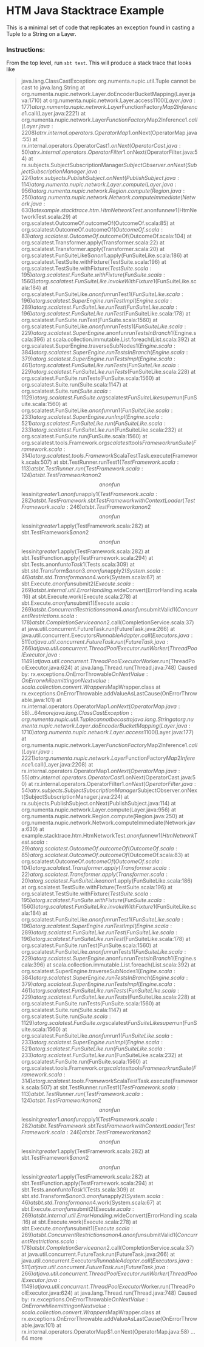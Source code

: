 # HTM Java Stacktrace Example
This is a minimal set of code that replicates an exception found in casting a Tuple to a String on a Layer.

### Instructions:
From the top level, run `sbt test`. This will produce a stack trace that looks like

> java.lang.ClassCastException: org.numenta.nupic.util.Tuple cannot be cast to java.lang.String
  	at org.numenta.nupic.network.Layer.doEncoderBucketMapping(Layer.java:1710)
  	at org.numenta.nupic.network.Layer.access$1100(Layer.java:177)
  	at org.numenta.nupic.network.Layer$FunctionFactory$Map2Inference$1.call(Layer.java:2221)
  	at org.numenta.nupic.network.Layer$FunctionFactory$Map2Inference$1.call(Layer.java:2208)
  	at rx.internal.operators.OperatorMap$1.onNext(OperatorMap.java:55)
  	at rx.internal.operators.OperatorCast$1.onNext(OperatorCast.java:50)
  	at rx.internal.operators.OperatorFilter$1.onNext(OperatorFilter.java:54)
  	at rx.subjects.SubjectSubscriptionManager$SubjectObserver.onNext(SubjectSubscriptionManager.java:224)
  	at rx.subjects.PublishSubject.onNext(PublishSubject.java:114)
  	at org.numenta.nupic.network.Layer.compute(Layer.java:956)
  	at org.numenta.nupic.network.Region.compute(Region.java:250)
  	at org.numenta.nupic.network.Network.computeImmediate(Network.java:630)
  	at example.stacktrace.htm.HtmNetworkTest.$anonfun$new$1(HtmNetworkTest.scala:29)
  	at org.scalatest.OutcomeOf.outcomeOf(OutcomeOf.scala:85)
  	at org.scalatest.OutcomeOf.outcomeOf$(OutcomeOf.scala:83)
  	at org.scalatest.OutcomeOf$.outcomeOf(OutcomeOf.scala:104)
  	at org.scalatest.Transformer.apply(Transformer.scala:22)
  	at org.scalatest.Transformer.apply(Transformer.scala:20)
  	at org.scalatest.FunSuiteLike$$anon$1.apply(FunSuiteLike.scala:186)
  	at org.scalatest.TestSuite.withFixture(TestSuite.scala:196)
  	at org.scalatest.TestSuite.withFixture$(TestSuite.scala:195)
  	at org.scalatest.FunSuite.withFixture(FunSuite.scala:1560)
  	at org.scalatest.FunSuiteLike.invokeWithFixture$1(FunSuiteLike.scala:184)
  	at org.scalatest.FunSuiteLike.$anonfun$runTest$1(FunSuiteLike.scala:196)
  	at org.scalatest.SuperEngine.runTestImpl(Engine.scala:289)
  	at org.scalatest.FunSuiteLike.runTest(FunSuiteLike.scala:196)
  	at org.scalatest.FunSuiteLike.runTest$(FunSuiteLike.scala:178)
  	at org.scalatest.FunSuite.runTest(FunSuite.scala:1560)
  	at org.scalatest.FunSuiteLike.$anonfun$runTests$1(FunSuiteLike.scala:229)
  	at org.scalatest.SuperEngine.$anonfun$runTestsInBranch$1(Engine.scala:396)
  	at scala.collection.immutable.List.foreach(List.scala:392)
  	at org.scalatest.SuperEngine.traverseSubNodes$1(Engine.scala:384)
  	at org.scalatest.SuperEngine.runTestsInBranch(Engine.scala:379)
  	at org.scalatest.SuperEngine.runTestsImpl(Engine.scala:461)
  	at org.scalatest.FunSuiteLike.runTests(FunSuiteLike.scala:229)
  	at org.scalatest.FunSuiteLike.runTests$(FunSuiteLike.scala:228)
  	at org.scalatest.FunSuite.runTests(FunSuite.scala:1560)
  	at org.scalatest.Suite.run(Suite.scala:1147)
  	at org.scalatest.Suite.run$(Suite.scala:1129)
  	at org.scalatest.FunSuite.org$scalatest$FunSuiteLike$$super$run(FunSuite.scala:1560)
  	at org.scalatest.FunSuiteLike.$anonfun$run$1(FunSuiteLike.scala:233)
  	at org.scalatest.SuperEngine.runImpl(Engine.scala:521)
  	at org.scalatest.FunSuiteLike.run(FunSuiteLike.scala:233)
  	at org.scalatest.FunSuiteLike.run$(FunSuiteLike.scala:232)
  	at org.scalatest.FunSuite.run(FunSuite.scala:1560)
  	at org.scalatest.tools.Framework.org$scalatest$tools$Framework$$runSuite(Framework.scala:314)
  	at org.scalatest.tools.Framework$ScalaTestTask.execute(Framework.scala:507)
  	at sbt.TestRunner.runTest$1(TestFramework.scala:113)
  	at sbt.TestRunner.run(TestFramework.scala:124)
  	at sbt.TestFramework$$anon$2$$anonfun$$lessinit$greater$1.$anonfun$apply$1(TestFramework.scala:282)
  	at sbt.TestFramework$.sbt$TestFramework$$withContextLoader(TestFramework.scala:246)
  	at sbt.TestFramework$$anon$2$$anonfun$$lessinit$greater$1.apply(TestFramework.scala:282)
  	at sbt.TestFramework$$anon$2$$anonfun$$lessinit$greater$1.apply(TestFramework.scala:282)
  	at sbt.TestFunction.apply(TestFramework.scala:294)
  	at sbt.Tests$.$anonfun$toTask$1(Tests.scala:309)
  	at sbt.std.Transform$$anon$3.$anonfun$apply$2(System.scala:46)
  	at sbt.std.Transform$$anon$4.work(System.scala:67)
  	at sbt.Execute.$anonfun$submit$2(Execute.scala:269)
  	at sbt.internal.util.ErrorHandling$.wideConvert(ErrorHandling.scala:16)
  	at sbt.Execute.work(Execute.scala:278)
  	at sbt.Execute.$anonfun$submit$1(Execute.scala:269)
  	at sbt.ConcurrentRestrictions$$anon$4.$anonfun$submitValid$1(ConcurrentRestrictions.scala:178)
  	at sbt.CompletionService$$anon$2.call(CompletionService.scala:37)
  	at java.util.concurrent.FutureTask.run(FutureTask.java:266)
  	at java.util.concurrent.Executors$RunnableAdapter.call(Executors.java:511)
  	at java.util.concurrent.FutureTask.run(FutureTask.java:266)
  	at java.util.concurrent.ThreadPoolExecutor.runWorker(ThreadPoolExecutor.java:1149)
  	at java.util.concurrent.ThreadPoolExecutor$Worker.run(ThreadPoolExecutor.java:624)
  	at java.lang.Thread.run(Thread.java:748)
  Caused by: rx.exceptions.OnErrorThrowable$OnNextValue: OnError while emitting onNext value: scala.collection.convert.Wrappers$MapWrapper.class
  	at rx.exceptions.OnErrorThrowable.addValueAsLastCause(OnErrorThrowable.java:101)
  	at rx.internal.operators.OperatorMap$1.onNext(OperatorMap.java:58)
  	... 64 more
  java.lang.ClassCastException: org.numenta.nupic.util.Tuple cannot be cast to java.lang.String
  	at org.numenta.nupic.network.Layer.doEncoderBucketMapping(Layer.java:1710)
  	at org.numenta.nupic.network.Layer.access$1100(Layer.java:177)
  	at org.numenta.nupic.network.Layer$FunctionFactory$Map2Inference$1.call(Layer.java:2221)
  	at org.numenta.nupic.network.Layer$FunctionFactory$Map2Inference$1.call(Layer.java:2208)
  	at rx.internal.operators.OperatorMap$1.onNext(OperatorMap.java:55)
  	at rx.internal.operators.OperatorCast$1.onNext(OperatorCast.java:50)
  	at rx.internal.operators.OperatorFilter$1.onNext(OperatorFilter.java:54)
  	at rx.subjects.SubjectSubscriptionManager$SubjectObserver.onNext(SubjectSubscriptionManager.java:224)
  	at rx.subjects.PublishSubject.onNext(PublishSubject.java:114)
  	at org.numenta.nupic.network.Layer.compute(Layer.java:956)
  	at org.numenta.nupic.network.Region.compute(Region.java:250)
  	at org.numenta.nupic.network.Network.computeImmediate(Network.java:630)
  	at example.stacktrace.htm.HtmNetworkTest.$anonfun$new$1(HtmNetworkTest.scala:29)
  	at org.scalatest.OutcomeOf.outcomeOf(OutcomeOf.scala:85)
  	at org.scalatest.OutcomeOf.outcomeOf$(OutcomeOf.scala:83)
  	at org.scalatest.OutcomeOf$.outcomeOf(OutcomeOf.scala:104)
  	at org.scalatest.Transformer.apply(Transformer.scala:22)
  	at org.scalatest.Transformer.apply(Transformer.scala:20)
  	at org.scalatest.FunSuiteLike$$anon$1.apply(FunSuiteLike.scala:186)
  	at org.scalatest.TestSuite.withFixture(TestSuite.scala:196)
  	at org.scalatest.TestSuite.withFixture$(TestSuite.scala:195)
  	at org.scalatest.FunSuite.withFixture(FunSuite.scala:1560)
  	at org.scalatest.FunSuiteLike.invokeWithFixture$1(FunSuiteLike.scala:184)
  	at org.scalatest.FunSuiteLike.$anonfun$runTest$1(FunSuiteLike.scala:196)
  	at org.scalatest.SuperEngine.runTestImpl(Engine.scala:289)
  	at org.scalatest.FunSuiteLike.runTest(FunSuiteLike.scala:196)
  	at org.scalatest.FunSuiteLike.runTest$(FunSuiteLike.scala:178)
  	at org.scalatest.FunSuite.runTest(FunSuite.scala:1560)
  	at org.scalatest.FunSuiteLike.$anonfun$runTests$1(FunSuiteLike.scala:229)
  	at org.scalatest.SuperEngine.$anonfun$runTestsInBranch$1(Engine.scala:396)
  	at scala.collection.immutable.List.foreach(List.scala:392)
  	at org.scalatest.SuperEngine.traverseSubNodes$1(Engine.scala:384)
  	at org.scalatest.SuperEngine.runTestsInBranch(Engine.scala:379)
  	at org.scalatest.SuperEngine.runTestsImpl(Engine.scala:461)
  	at org.scalatest.FunSuiteLike.runTests(FunSuiteLike.scala:229)
  	at org.scalatest.FunSuiteLike.runTests$(FunSuiteLike.scala:228)
  	at org.scalatest.FunSuite.runTests(FunSuite.scala:1560)
  	at org.scalatest.Suite.run(Suite.scala:1147)
  	at org.scalatest.Suite.run$(Suite.scala:1129)
  	at org.scalatest.FunSuite.org$scalatest$FunSuiteLike$$super$run(FunSuite.scala:1560)
  	at org.scalatest.FunSuiteLike.$anonfun$run$1(FunSuiteLike.scala:233)
  	at org.scalatest.SuperEngine.runImpl(Engine.scala:521)
  	at org.scalatest.FunSuiteLike.run(FunSuiteLike.scala:233)
  	at org.scalatest.FunSuiteLike.run$(FunSuiteLike.scala:232)
  	at org.scalatest.FunSuite.run(FunSuite.scala:1560)
  	at org.scalatest.tools.Framework.org$scalatest$tools$Framework$$runSuite(Framework.scala:314)
  	at org.scalatest.tools.Framework$ScalaTestTask.execute(Framework.scala:507)
  	at sbt.TestRunner.runTest$1(TestFramework.scala:113)
  	at sbt.TestRunner.run(TestFramework.scala:124)
  	at sbt.TestFramework$$anon$2$$anonfun$$lessinit$greater$1.$anonfun$apply$1(TestFramework.scala:282)
  	at sbt.TestFramework$.sbt$TestFramework$$withContextLoader(TestFramework.scala:246)
  	at sbt.TestFramework$$anon$2$$anonfun$$lessinit$greater$1.apply(TestFramework.scala:282)
  	at sbt.TestFramework$$anon$2$$anonfun$$lessinit$greater$1.apply(TestFramework.scala:282)
  	at sbt.TestFunction.apply(TestFramework.scala:294)
  	at sbt.Tests$.$anonfun$toTask$1(Tests.scala:309)
  	at sbt.std.Transform$$anon$3.$anonfun$apply$2(System.scala:46)
  	at sbt.std.Transform$$anon$4.work(System.scala:67)
  	at sbt.Execute.$anonfun$submit$2(Execute.scala:269)
  	at sbt.internal.util.ErrorHandling$.wideConvert(ErrorHandling.scala:16)
  	at sbt.Execute.work(Execute.scala:278)
  	at sbt.Execute.$anonfun$submit$1(Execute.scala:269)
  	at sbt.ConcurrentRestrictions$$anon$4.$anonfun$submitValid$1(ConcurrentRestrictions.scala:178)
  	at sbt.CompletionService$$anon$2.call(CompletionService.scala:37)
  	at java.util.concurrent.FutureTask.run(FutureTask.java:266)
  	at java.util.concurrent.Executors$RunnableAdapter.call(Executors.java:511)
  	at java.util.concurrent.FutureTask.run(FutureTask.java:266)
  	at java.util.concurrent.ThreadPoolExecutor.runWorker(ThreadPoolExecutor.java:1149)
  	at java.util.concurrent.ThreadPoolExecutor$Worker.run(ThreadPoolExecutor.java:624)
  	at java.lang.Thread.run(Thread.java:748)
  Caused by: rx.exceptions.OnErrorThrowable$OnNextValue: OnError while emitting onNext value: scala.collection.convert.Wrappers$MapWrapper.class
  	at rx.exceptions.OnErrorThrowable.addValueAsLastCause(OnErrorThrowable.java:101)
  	at rx.internal.operators.OperatorMap$1.onNext(OperatorMap.java:58)
  	... 64 more